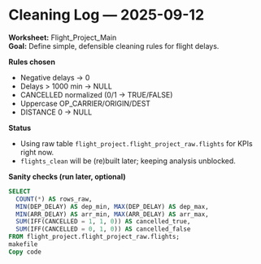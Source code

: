 # Cleaning Log — 2025-09-12

**Worksheet:** Flight_Project_Main  
**Goal:** Define simple, defensible cleaning rules for flight delays.

**Rules chosen**
- Negative delays → 0
- Delays > 1000 min → NULL
- CANCELLED normalized (0/1 → TRUE/FALSE)
- Uppercase OP_CARRIER/ORIGIN/DEST
- DISTANCE 0 → NULL

**Status**
- Using raw table `flight_project.flight_project_raw.flights` for KPIs right now.
- `flights_clean` will be (re)built later; keeping analysis unblocked.

**Sanity checks (run later, optional)**
```sql
SELECT
  COUNT(*) AS rows_raw,
  MIN(DEP_DELAY) AS dep_min, MAX(DEP_DELAY) AS dep_max,
  MIN(ARR_DELAY) AS arr_min, MAX(ARR_DELAY) AS arr_max,
  SUM(IFF(CANCELLED = 1, 1, 0)) AS cancelled_true,
  SUM(IFF(CANCELLED = 0, 1, 0)) AS cancelled_false
FROM flight_project.flight_project_raw.flights;
makefile
Copy code
